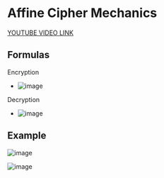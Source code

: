 # Affine Cipher Mechanics

[YOUTUBE VIDEO LINK](https://www.youtube.com/watch?v=3_jbaHW_Ezw&ab_channel=RitikaxRayPixy)

## Formulas

Encryption
- ![image](https://user-images.githubusercontent.com/94389021/143910451-c77089ea-c302-46d1-98c0-162dd0235f52.png)

Decryption
- ![image](https://user-images.githubusercontent.com/94389021/143911203-0de332d9-e431-476d-be51-3bdee4f0660e.png)

## Example
![image](https://user-images.githubusercontent.com/94389021/143910886-e92ab136-3b2e-4d16-9a5f-d67025eeacb5.png)

![image](https://user-images.githubusercontent.com/94389021/143911306-4cef3786-bc2c-457d-a09e-1468bce596d1.png)
